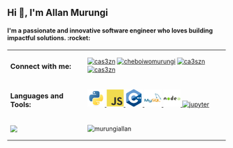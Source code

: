 <h2>Hi 👋, I'm Allan Murungi</h2>
<h4>I'm a passionate and innovative software engineer who loves building impactful solutions. :rocket:</h4>
<table>
  <tr>
    <td><h3 align="left">Connect with me:</h3></td>
    <td>
      <p align="left">
        <a href="https://twitter.com/cas3zn" target="blank"><img align="center" src="https://raw.githubusercontent.com/rahuldkjain/github-profile-readme-generator/master/src/images/icons/Social/twitter.svg" alt="cas3zn" height="30" width="40" /></a>
        <a href="https://linkedin.com/in/cheboiwomurungi" target="blank"><img align="center" src="https://raw.githubusercontent.com/rahuldkjain/github-profile-readme-generator/master/src/images/icons/Social/linked-in-alt.svg" alt="cheboiwomurungi" height="30" width="40" /></a>
        <a href="https://instagram.com/ca3szn" target="blank"><img align="center" src="https://raw.githubusercontent.com/rahuldkjain/github-profile-readme-generator/master/src/images/icons/Social/instagram.svg" alt="ca3szn" height="30" width="40" /></a>
        <a href="https://www.leetcode.com/cas3zn" target="blank"><img align="center" src="https://raw.githubusercontent.com/rahuldkjain/github-profile-readme-generator/master/src/images/icons/Social/leet-code.svg" alt="cas3zn" height="30" width="40" /></a>
      </p>
    </td>
  </tr>
  <tr>
    <td><h3 align="left">Languages and Tools:</h3></td>
    <td>
      <p align="left">
        <a href="https://www.python.org" target="_blank" rel="noreferrer"> <img src="https://raw.githubusercontent.com/devicons/devicon/master/icons/python/python-original.svg" alt="python" width="40" height="40"/> </a>
        <a href="https://developer.mozilla.org/en-US/docs/Web/JavaScript" target="_blank" rel="noreferrer"> <img src="https://raw.githubusercontent.com/devicons/devicon/master/icons/javascript/javascript-original.svg" alt="javascript" width="40" height="40"/> </a>
        <a href="https://www.w3schools.com/cpp/" target="_blank" rel="noreferrer"> <img src="https://raw.githubusercontent.com/devicons/devicon/master/icons/cplusplus/cplusplus-original.svg" alt="cplusplus" width="40" height="40"/>
        <a href="https://www.mysql.com/" target="_blank" rel="noreferrer"> <img src="https://raw.githubusercontent.com/devicons/devicon/master/icons/mysql/mysql-original-wordmark.svg" alt="mysql" width="40" height="40"/> </a> 
        <a href="https://nodejs.org" target="_blank" rel="noreferrer"> <img src="https://raw.githubusercontent.com/devicons/devicon/master/icons/nodejs/nodejs-original-wordmark.svg" alt="nodejs" width="40" height="40"/>
        <a href="https://jupyter.org/" target="_blank" rel="noreferrer"> <img src="https://cdn.jsdelivr.net/gh/devicons/devicon/icons/jupyter/jupyter-original-wordmark.svg" alt="jupyter" width="40" height="40"/>
      </p>
    </td>
  </tr>
  <tr>
    <td><img height="auto" align="center" src="https://github-readme-stats.vercel.app/api/top-langs?username=murungiallan&layout=compact&langs_count=4&card_width=380&theme=dark" /></td>
    <td><p><img align="center" src="https://github-readme-streak-stats.herokuapp.com/?user=murungiallan&theme=dark" alt="murungiallan"  width="380" height="auto"/></p></td>
  </tr>
</table>
